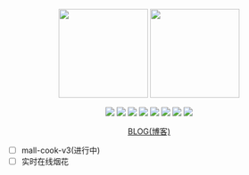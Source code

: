 <!-- 参考https://github.com/anuraghazra/github-readme-stats => https://github-readme-stats-git-masterrstaa-rickstaa.vercel.app -->

<p align="center">
   <img style="height: 160px;" src="https://github-readme-stats-git-masterrstaa-rickstaa.vercel.app/api?username=Qiu-Jun&hide_title=_true_&count_private=_true_&show_icons=_true_&bg_color=30,e96443,904e95&title_color=fff&text_color=fff" />
   <img style="height: 160px;" src=https://github-readme-stats-git-masterrstaa-rickstaa.vercel.app/api/top-langs/?username=Qiu-Jun&hide_title=_true_&layout=default" />
</p>

<p align="center">
    <span>
        <img src="https://img.shields.io/badge/HTML-E34F26" />
        <img src="https://img.shields.io/badge/CSS-1572B6" />
        <img src="https://img.shields.io/badge/JavaScript-oringe" />
        <img src="https://img.shields.io/badge/Vue-green" />
        <img src="https://img.shields.io/badge/React-cyan" />
        <img src="https://img.shields.io/badge/Node-black" />
        <img src="https://img.shields.io/badge/MySql-aquamarine" />
        <img src="https://img.shields.io/badge/Mongodb-aqua" />
    </span>
</p>

<p align="center">
    <a href="https://juneqiu.gitee.io/blog_build">BLOG(博客)</a>
</p>

- [ ] mall-cook-v3(进行中)
- [ ] 实时在线烟花                                               
